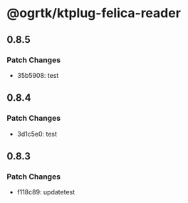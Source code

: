 # @ogrtk/ktplug-felica-reader

## 0.8.5

### Patch Changes

- 35b5908: test

## 0.8.4

### Patch Changes

- 3d1c5e0: test

## 0.8.3

### Patch Changes

- f118c89: updatetest
